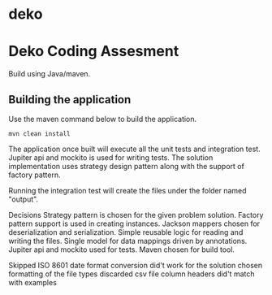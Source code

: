 # deko
# Deko Coding Assesment

Build using Java/maven.

## Building the application

Use the maven command below to build the application.

```
mvn clean install
```


The application once built will execute all the unit tests and integration test.
Jupiter api and mockito is used for writing tests. The solution implementation
uses strategy design pattern along with the support of factory pattern.

Running the integration test will create the files under the folder named "output".

Decisions
Strategy pattern is chosen for the given problem solution.
Factory pattern support is used in creating instances.
Jackson mappers chosen for deserialization and serialization.
Simple reusable logic for reading and writing the files.
Single model for data mappings driven by annotations.
Jupiter api and mockito used for tests.
Maven chosen for build tool.

Skipped
ISO 8601 date format conversion did't work for the solution chosen
formatting of the file types discarded
csv file column headers did't match with examples


